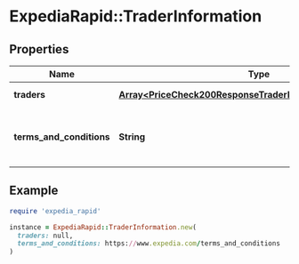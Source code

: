 # ExpediaRapid::TraderInformation

## Properties

| Name | Type | Description | Notes |
| ---- | ---- | ----------- | ----- |
| **traders** | [**Array&lt;PriceCheck200ResponseTraderInformationTradersInner&gt;**](PriceCheck200ResponseTraderInformationTradersInner.md) | An array of traders. | [optional] |
| **terms_and_conditions** | **String** | The url linking to the full text terms and conditions. |  |

## Example

```ruby
require 'expedia_rapid'

instance = ExpediaRapid::TraderInformation.new(
  traders: null,
  terms_and_conditions: https://www.expedia.com/terms_and_conditions
)
```

